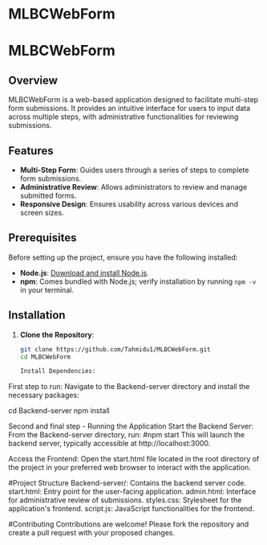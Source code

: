 # MLBCWebForm
# MLBCWebForm

## Overview

MLBCWebForm is a web-based application designed to facilitate multi-step form submissions. It provides an intuitive interface for users to input data across multiple steps, with administrative functionalities for reviewing submissions.

## Features

- **Multi-Step Form**: Guides users through a series of steps to complete form submissions.
- **Administrative Review**: Allows administrators to review and manage submitted forms.
- **Responsive Design**: Ensures usability across various devices and screen sizes.

## Prerequisites

Before setting up the project, ensure you have the following installed:

- **Node.js**: [Download and install Node.js](https://nodejs.org/).
- **npm**: Comes bundled with Node.js; verify installation by running `npm -v` in your terminal.

## Installation

1. **Clone the Repository**:

   ```bash
   git clone https://github.com/Tahmidu1/MLBCWebForm.git
   cd MLBCWebForm

   Install Dependencies:

First step to run:
Navigate to the Backend-server directory and install the necessary packages:

cd Backend-server
npm install

Second and final step - Running the Application
Start the Backend Server:
From the Backend-server directory, run:
#npm start
This will launch the backend server, typically accessible at http://localhost:3000.

Access the Frontend:
Open the start.html file located in the root directory of the project in your preferred web browser to interact with the application.


#Project Structure
Backend-server/: Contains the backend server code.
start.html: Entry point for the user-facing application.
admin.html: Interface for administrative review of submissions.
styles.css: Stylesheet for the application's frontend.
script.js: JavaScript functionalities for the frontend.

#Contributing
Contributions are welcome! Please fork the repository and create a pull request with your proposed changes.

